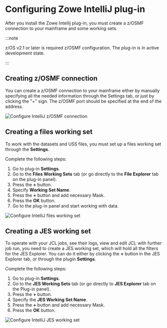 # Configuring Zowe IntelliJ plug-in

After you install the Zowe Intellij plug-in, you must create a z/OSMF connection to your mainframe and some working sets. 

:::note

z/OS v2.1 or later is required z/OSMF configuration. The plug-in is in active development state. 

:::

## Creating z/OSMF connection 

You can create a z/OSMF connection to your mainframe either by manually specifying all the needed information through the Settings tab, or just by clicking the "+" sign. The z/OSMF port should be specified at the end of the address. 

![Configure IntelliJ z/OSMF connection](/v2.6.x/images/intellij/intellij-configure.gif)

## Creating a files working set

To work with the datasets and USS files, you must set up a files working set through the **Settings**. 

Complete the following steps:

1. Go to plug-in **Settings**. 
2. Go to the **Files Working Sets** tab (or go directly to the **File Explorer** tab on the plug-in panel). 
3. Press the **+** button.
4. Specify **Working Set Name**. 
5. Press the **+** button and add necessary Mask. 
6. Press the **OK** button. 
7. Go to the plug-in panel and start working with data. 

![Configure IntelliJ files working set](/v2.6.x/images/intellij/intellij-files-working-set.gif)

## Creating a JES working set

To operate with your JCL jobs, see their logs, view and edit JCL with further job run, you need to create a JES working set, which will hold all the filters for the JES Explorer. You can do it either by clicking the **+** button in the JES Explorer tab, or through the plugin **Settings**.  

Complete the following steps:

1. Go to plug-in **Settings**. 
2. Go to the **JES Working Sets** tab (or go directly to **JES Explorer** tab on the Plug-in panel). 
3. Press the **+** button.
4. Specify the **JES Working Set Name**. 
5. Press the **+** button and add necessary Mask. 
6. Press the **OK** button.

![Configure IntelliJ JES working set](/v2.6.x/images/intellij/intellij-jes-working-set.gif)
